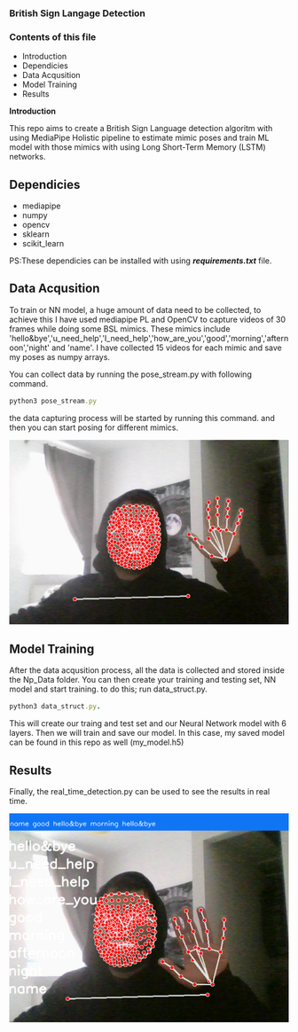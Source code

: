 ### British Sign Langage Detection

### Contents of this file

- Introduction
- Dependicies
- Data Acqusition
- Model Training
- Results

**Introduction**

This repo aims to create a British Sign Language detection algoritm with using MediaPipe Holistic pipeline to estimate mimic poses and train ML model with those mimics with using Long Short-Term Memory (LSTM) networks.

## Dependicies

- mediapipe
- numpy
- opencv
- sklearn
- scikit_learn

 PS:These dependicies can be installed with using ***requirements.txt*** file.

## Data Acqusition

To train or NN model, a huge amount of data need to be collected, to achieve this I have used mediapipe PL and OpenCV to capture videos of 30 frames while doing some BSL mimics. These mimics include 'hello&bye','u_need_help','I_need_help','how_are_you','good','morning','afternoon','night' and 'name'. I have collected 15 videos for each mimic and save my poses as numpy arrays.

You can collect data by running the pose_stream.py with following command.

```ruby
python3 pose_stream.py
```

the data capturing process will be started by running this command. and then you can start posing for different mimics.

![Getting Started](./image/1669809167365.png)

## Model Training

After the data acqusition process, all the data is collected and stored inside the Np_Data folder. You can then create your training and testing set, NN model and start training. to do this; run data_struct.py.

```ruby
python3 data_struct.py.
```

This will create our traing and test set and our Neural Network model with 6 layers. Then we will train and save our model. In this case, my saved model can be found in this repo as well (my_model.h5)

## Results

Finally, the real_time_detection.py can be used to see the results in real time.

![Getting Started](./image/result.png)
